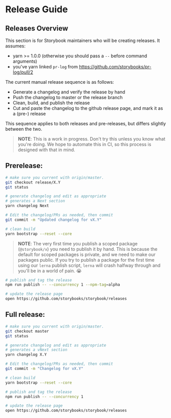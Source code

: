 # Release Guide

## Releases Overview

This section is for Storybook maintainers who will be creating releases. It assumes:

-   yarn >= 1.0.0 (otherwise you should pass a `--` before command arguments)
-   you've yarn linked `pr-log` from <https://github.com/storybooks/pr-log/pull/2>

The current manual release sequence is as follows:

-   Generate a changelog and verify the release by hand
-   Push the changelog to master or the release branch
-   Clean, build, and publish the release
-   Cut and paste the changelog to the github release page, and mark it as a (pre-) release

This sequence applies to both releases and pre-releases, but differs slightly between the two.

> **NOTE**:
> This is a work in progress. Don't try this unless you know what you're doing. 
> We hope to automate this in CI, so this process is designed with that in mind.

## Prerelease:

```sh
# make sure you current with origin/master.
git checkout release/X.Y
git status

# generate changelog and edit as appropriate
# generates a Next section
yarn changelog Next

# Edit the changelog/PRs as needed, then commit
git commit -m "Updated changelog for vX.Y"

# clean build
yarn bootstrap --reset --core
```

> **NOTE**: 
> The very first time you publish a scoped package (`@storybook/x`) you need to publish it by hand.
> This is because the default for scoped packages is private, and we need to make our packages public. 
> If you try to publish a package for the first time using our `lerna` publish script, `lerna` will crash halfway through and you'll be in a world of pain. 😭

```sh
# publish and tag the release
npm run publish -- --concurrency 1 --npm-tag=alpha

# update the release page
open https://github.com/storybooks/storybook/releases
```

## Full release:

```sh
# make sure you current with origin/master.
git checkout master
git status

# generate changelog and edit as appropriate
# generates a vNext section
yarn changelog X.Y

# Edit the changelog/PRs as needed, then commit
git commit -m "Changelog for vX.Y"

# clean build
yarn bootstrap --reset --core

# publish and tag the release
npm run publish -- --concurrency 1

# update the release page
open https://github.com/storybooks/storybook/releases
```
